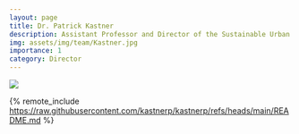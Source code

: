 ```yaml
---
layout: page
title: Dr. Patrick Kastner
description: Assistant Professor and Director of the Sustainable Urban Systems Lab at Georgia Tech.
img: assets/img/team/Kastner.jpg
importance: 1
category: Director
---
```


<div class="profile float-right"> 
<img src="/assets/img/team/Kastner.jpg" class="img-fluid z-depth-1 rounded"/>
</div>

{% remote_include https://raw.githubusercontent.com/kastnerp/kastnerp/refs/heads/main/README.md %}